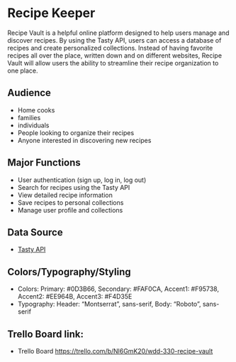 # Recipe Keeper

Recipe Vault is a helpful online platform designed to help users manage and discover recipes. By using the Tasty API, users can access a database of recipes and create personalized collections. Instead of having favorite recipes all over the place, written down and on different websites, Recipe Vault will allow users the ability to streamline their recipe organization to one place.

## Audience

- Home cooks
- families 
- individuals
- People looking to organize their recipes
- Anyone interested in discovering new recipes

## Major Functions

- User authentication (sign up, log in, log out)
- Search for recipes using the Tasty API
- View detailed recipe information
- Save recipes to personal collections
- Manage user profile and collections

## Data Source

- [Tasty API](https://rapidapi.com/apidojo/api/tasty)



## Colors/Typography/Styling

- Colors: Primary: #0D3B66, Secondary: #FAF0CA, Accent1: #F95738, Accent2: #EE964B, Accent3: #F4D35E
- Typography: Header: “Montserrat”, sans-serif,  Body: “Roboto”, sans-serif

## Trello Board link:
- Trello Board https://trello.com/b/Nl6GmK20/wdd-330-recipe-vault
